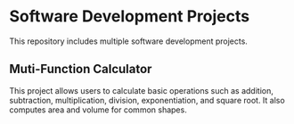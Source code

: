 # Software Development Projects

This repository includes multiple software development projects.

## Muti-Function Calculator

This project allows users to calculate basic operations such as addition, subtraction, multiplication, division, exponentiation, and square root. It also computes area and volume for common shapes.